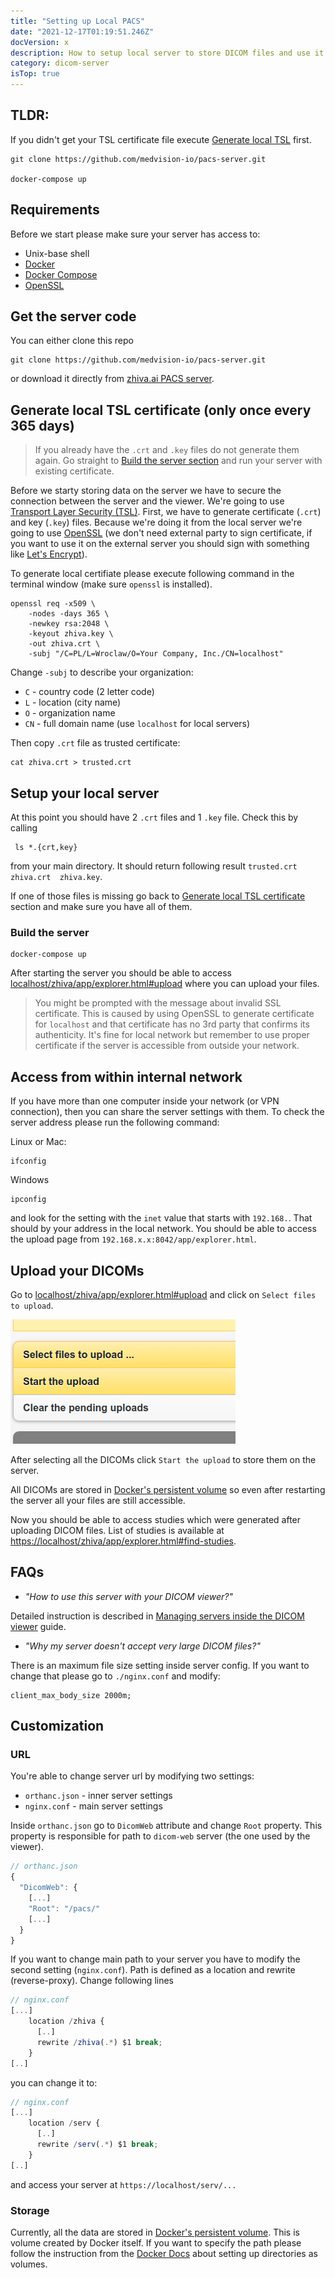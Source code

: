 ```yaml
---
title: "Setting up Local PACS"
date: "2021-12-17T01:19:51.246Z"
docVersion: x
description: How to setup local server to store DICOM files and use it as a data provider for the app?
category: dicom-server
isTop: true
---
```


## TLDR:

If you didn't get your TSL certificate file execute [Generate local TSL](/latest/setting-up-local-pacs#generate-local-tsl-certificate-only-once-every-365-days) first.

```shell
git clone https://github.com/medvision-io/pacs-server.git

docker-compose up
```

## Requirements

Before we start please make sure your server has access to:

- Unix-base shell
- [Docker](https://docs.docker.com/get-docker/)
- [Docker Compose](https://docs.docker.com/compose/install/)
- [OpenSSL](https://www.openssl.org/)

## Get the server code

You can either clone this repo
```shell
git clone https://github.com/medvision-io/pacs-server.git
```
or download it directly from
[zhiva.ai PACS server](https://github.com/medvision-io/pacs-server/archive/refs/heads/main.zip).

## Generate local TSL certificate (only once every 365 days)


> If you already have the `.crt` and `.key` files do not generate them again. Go straight to <a href="#build-the-server">Build the server section</a> and run your server with existing certificate.


Before we starty storing data on the server we have to secure the connection between the server and the viewer. We're going to use [Transport Layer Security (TSL)](https://en.wikipedia.org/wiki/Transport_Layer_Security). First, we have to generate certificate (`.crt`) and key (`.key`) files. Because we're doing it from the local server we're going to use [OpenSSL](https://www.openssl.org/) (we don't need external party to sign certificate, if you want to use it on the external server you should sign with something like [Let's Encrypt](https://letsencrypt.org/)).

To generate local certifiate please execute following command in the terminal window (make sure `openssl` is installed).

```shell
openssl req -x509 \
    -nodes -days 365 \
    -newkey rsa:2048 \
    -keyout zhiva.key \
    -out zhiva.crt \
    -subj "/C=PL/L=Wroclaw/O=Your Company, Inc./CN=localhost"
```

Change `-subj` to describe your organization:
- `C` - country code (2 letter code)
- `L` - location (city name)
- `O` - organization name
- `CN` - full domain name (use `localhost` for local servers)

Then copy `.crt` file as trusted certificate:

```shell
cat zhiva.crt > trusted.crt
```

## Setup your local server

At this point you should have 2 `.crt` files and 1 `.key` file. Check this by calling

```shell
 ls *.{crt,key}
```

from your main directory. It should return following result `trusted.crt  zhiva.crt  zhiva.key`.

If one of those files is missing go back to [Generate local TSL certificate](#generate-local-tsl-certificate-only-once-every-365-days) section and make sure you have all of them.

### Build the server

```shell
docker-compose up
```

After starting the server you should be able to access [localhost/zhiva/app/explorer.html#upload](https://localhost/zhiva/app/explorer.html#upload) where you can upload your files.

> You might be prompted with the message about invalid SSL certificate. This is caused by using OpenSSL to generate certificate for `localhost` and that certificate has no 3rd party that confirms its authenticity. It's fine for local network but remember to use proper certificate if the server is accessible from outside your network.

## Access from within internal network

If you have more than one computer inside your network (or VPN connection), then you can share the server settings with them. To check the server address please run the following command:

Linux or Mac:
```shell
ifconfig
```

Windows
```shell
ipconfig
```

and look for the setting with the `inet` value that starts with `192.168.`. That should by your address in the local network. You should be able to access the upload page from `192.168.x.x:8042/app/explorer.html`.

## Upload your DICOMs

Go to [localhost/zhiva/app/explorer.html#upload](https://localhost/zhiva/app/explorer.html#upload) and click on `Select files to upload`.

![Upload dicoms screenshot](./upload-dicoms.png)

After selecting all the DICOMs click `Start the upload` to store them on the server.

All DICOMs are stored in [Docker's persistent volume](https://docs.docker.com/storage/volumes/) so even after restarting the server all your files are still accessible.

Now you should be able to access studies which were generated after uploading DICOM files. List of studies is available at [https://localhost/zhiva/app/explorer.html#find-studies](https://localhost/zhiva/app/explorer.html#find-studies).

## FAQs

- _"How to use this server with your DICOM viewer?"_

Detailed instruction is described in [Managing servers inside the DICOM viewer](/latest/managing-servers-inside-the-dicom-viewer#zhivaai-local-server-setup) guide.

- _"Why my server doesn't accept very large DICOM files?"_

There is an maximum file size setting inside server config. If you want to change that please go to `./nginx.conf` and modify:
```nginx configuration
client_max_body_size 2000m;
```

## Customization

### URL

You're able to change server url by modifying two settings:
- `orthanc.json` - inner server settings
- `nginx.conf` - main server settings

Inside `orthanc.json` go to `DicomWeb` attribute and change `Root` property. This property is responsible for path to `dicom-web` server (the one used by the viewer).

```javascript
// orthanc.json
{
  "DicomWeb": {
    [...]
    "Root": "/pacs/"
    [...]
  }
}
```

If you want to change main path to your server you have to modify the second setting (`nginx.conf`). Path is defined as a location and rewrite (reverse-proxy). Change following lines

```javascript
// nginx.conf
[...]
    location /zhiva {
      [..]
      rewrite /zhiva(.*) $1 break;
    }
[..]
```

you can change it to:

```javascript
// nginx.conf
[...]
    location /serv {
      [..]
      rewrite /serv(.*) $1 break;
    }
[..]
```

and access your server at `https://localhost/serv/...`

### Storage

Currently, all the data are stored in [Docker's persistent volume](https://docs.docker.com/storage/volumes/). This is volume created by Docker itself. If you want to specify the path please follow the instruction from the [Docker Docs](https://docs.docker.com/compose/compose-file/compose-file-v3/#short-syntax-3) about setting up directories as volumes. 